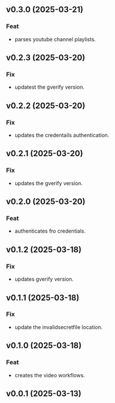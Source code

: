 ## v0.3.0 (2025-03-21)

### Feat

- parses youtube channel playlists.

## v0.2.3 (2025-03-20)

### Fix

- updatest the gverify version.

## v0.2.2 (2025-03-20)

### Fix

- updates the credentails authentication.

## v0.2.1 (2025-03-20)

### Fix

- updates the gverify version.

## v0.2.0 (2025-03-20)

### Feat

- authenticates fro credentials.

## v0.1.2 (2025-03-18)

### Fix

- updates gverify version.

## v0.1.1 (2025-03-18)

### Fix

- update the invalidsecretfile location.

## v0.1.0 (2025-03-18)

### Feat

- creates the video workflows.

## v0.0.1 (2025-03-13)
